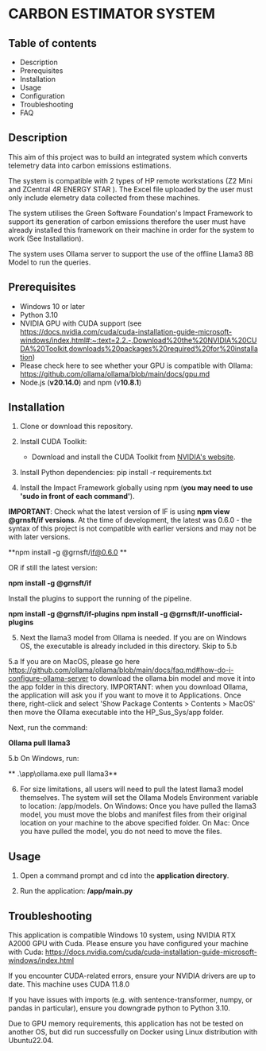 # CARBON ESTIMATOR SYSTEM

##  Table of contents

- Description
- Prerequisites
- Installation
- Usage
- Configuration
- Troubleshooting
- FAQ

## Description
This aim of this project was to build an integrated system which converts telemetry data into carbon emissions estimations. 

The system is compatible with 2 types of HP remote workstations (Z2 Mini and ZCentral 4R ENERGY STAR ). The Excel file uploaded by the user must only include elemetry data collected from these machines.

The system utilises the Green Software Foundation's Impact Framework to support its generation of carbon emissions therefore the user must have already installed this framework on their machine in order for the system to work (See Installation).

The system uses Ollama server to support the use of the offline Llama3 8B Model to run the queries.

## Prerequisites
- Windows 10 or later
- Python 3.10
- NVIDIA GPU with CUDA support (see https://docs.nvidia.com/cuda/cuda-installation-guide-microsoft-windows/index.html#:~:text=2.2.-,Download%20the%20NVIDIA%20CUDA%20Toolkit,downloads%20packages%20required%20for%20installation)
- Please check here to see whether your GPU is compatible with Ollama:  https://github.com/ollama/ollama/blob/main/docs/gpu.md
- Node.js (**v20.14.0**) and npm (v**10.8.1**)


## Installation
1. Clone or download this repository.


2. Install CUDA Toolkit:
   - Download and install the CUDA Toolkit from [NVIDIA's website](https://developer.nvidia.com/cuda-downloads).


3. Install Python dependencies: 
   pip install -r requirements.txt 


4. Install the Impact Framework globally using npm (**you may need to use 'sudo in front of each command'**).

**IMPORTANT**: Check what the latest version of IF is using **npm view @grnsft/if versions**. At the time of development, the latest was 0.6.0 - the syntax of this project is not compatible with earlier versions and may not be with later versions.

**npm install -g @grnsft/if@0.6.0 **

OR if still the latest version:

**npm install -g @grnsft/if** 


Install the plugins to support the running of the pipeline.

**npm install -g @grnsft/if-plugins
npm install -g @grnsft/if-unofficial-plugins**


5. Next the llama3 model from Ollama is needed. If you are on Windows OS, the executable is already included in this directory. Skip to 5.b

5.a If you are on MacOS, please go here https://github.com/ollama/ollama/blob/main/docs/faq.md#how-do-i-configure-ollama-server to download the ollama.bin model and move it into the app folder in this directory.
IMPORTANT: when you download Ollama, the application will ask you if you want to move it to Applications. Once there, right-click and select 'Show Package Contents > Contents > MacOS' then move the Ollama executable into the HP_Sus_Sys/app folder.
 
Next, run the command:

   **Ollama pull llama3**

5.b On Windows, run:

  ** .\app\ollama.exe pull llama3**


6. For size limitations, all users will need to pull the latest llama3 model themselves. The system will set the Ollama Models Environment variable to location: /app/models.
   On Windows: Once you have pulled the llama3 model, you must move the blobs and manifest files from their original location on your machine to the above specified folder.
   On Mac: Once you have pulled the model, you do not need to move the files.


## Usage

1. Open a command prompt and cd into the **application directory**.

2. Run the application: **/app/main.py**


## Troubleshooting

This application is compatible Windows 10 system, using NVIDIA RTX A2000 GPU with Cuda. Please ensure you have configured your machine with Cuda: https://docs.nvidia.com/cuda/cuda-installation-guide-microsoft-windows/index.html

If you encounter CUDA-related errors, ensure your NVIDIA drivers are up to date. This machine uses CUDA 11.8.0

If you have issues with imports (e.g. with sentence-transformer, numpy, or pandas in particular), ensure you downgrade python to Python 3.10.

Due to GPU memory requirements, this application has not be tested on another OS, but did run successfully on Docker using Linux distribution with Ubuntu22.04. 

